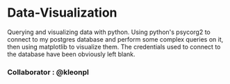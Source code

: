 # Data-Visualization 
Querying and visualizing data with python. Using python's psycorg2 to connect to my postgres database and perform some complex queries on it, then using matplotlib to 
visualize them. The credentials used to connect to the database have been obviously left blank.

### Collaborator : @kleonpl
